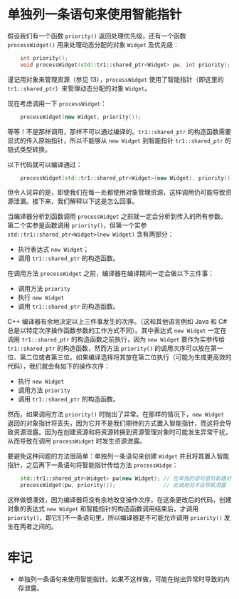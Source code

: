 # 单独列一条语句来使用智能指针
假设我们有一个函数 `priority()` 返回处理优先级，还有一个函数 `processWidget()` 用来处理动态分配的对象 `Widget` 及优先级：
```c++
    int priority();
    void processWidget(std::tr1::shared_ptr<Widget> pw, int priority);
```

谨记用对象来管理资源（参见 13），`processWidget` 使用了智能指针（即这里的 `tr1::shared_ptr`）来管理动态分配的对象 `Widget`。

现在考虑调用一下 `processWidget`：
```c++
    processWidget(new Widget, priority());
```

等等！不是那样调用，那样不可以通过编译的。`tr1::shared_ptr` 的构造函数需要显式的传入原始指针，所以不能够从 `new Widget` 到智能指针 `tr1::shared_ptr` 的隐式类型转换。

以下代码就可以编译通过：
```c++
    processWidget(std::tr1::shared_ptr<Widget>(new Widget), priority());
```
但令人诧异的是，即使我们在每一处都使用对象管理资源，这样调用仍可能导致资源泄漏。接下来，我们解释以下这是怎么回事。

当编译器分析到函数调用 `processWidget` 之前就一定会分析到传入的所有参数。第二个实参是函数调用 `priority()`，但第一个实参 `std::tr1::shared_ptr<Widget>(new Widget)` 含有两部分：
+ 执行表达式 `new Widget`；
+ 调用 `tr1::shared_ptr` 的构造函数。

在调用方法 `processWidget` 之前，编译器在编译期间一定会做以下三件事：
+ 调用方法 `priority`
+ 执行 `new Widget`
+ 调用 `tr1::shared_ptr` 的构造函数。

C++ 编译器有余地决定以上三件事发生的次序。（这和其他语言例如 Java 和 C# 总是以特定次序操作函数参数的工作方式不同）。其中表达式 `new Widget` 一定在调用 `tr1::shared_ptr` 的构造函数之前执行，因为 `new Widget` 要作为实参传给 `tr1::shared_ptr` 的构造函数，然而方法 `priority()` 的调用次序可以放在第一位、第二位或者第三位。如果编译选择将其放在第二位执行（可能为生成更高效的代码），我们就会有如下的操作次序：
+ 执行 `new Widget`
+ 调用方法 `priority`
+ 调用 `tr1::shared_ptr` 的构造函数。

然而，如果调用方法 `priority()` 时抛出了异常。在那样的情况下，`new Widget` 返回的对象指针将丢失，因为它并不是我们期待的方式置入智能指针，而这将会导致资源泄露。因为在创建资源和将资源转换到资源管理对象时可能发生异常干扰，从而导致在调用 `processWidget` 时发生资源泄露。

要避免这种问题的方法很简单：单独列一条语句来创建 `Widget` 并且将其置入智能指针，之后再下一条语句将智能指针传给方法 `processWidge`：
```c++
    std::tr1::shared_ptr<Widget> pw(new Widget); // 在单独的语句里将新建对象置入智能指针
    processWidget(pw, priority());               // 此调用将不会导致泄露
```
这样做很凑效，因为编译器将没有余地改变操作次序。在这条更改后的代码，创建对象的表达式 `new Widget` 和智能指针的构造函数调用结束后，才调用 `priority()`，即它们不一条语句里，所以编译器是不可能允许调用 `priority()` 发生在两者之间的。

# 牢记
+ 单独列一条语句来使用智能指针。如果不这样做，可能在抛出异常时导致的内存泄露。
